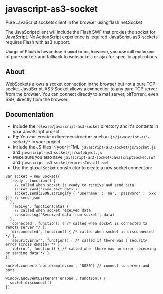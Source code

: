 # javascript-as3-socket

Pure JavaScript sockets client in the browser using flash.net.Socket

The JavaScript client will include the Flash SWF that proxies the socket for JavaScript. No ActionScript experience is required. 
JavaScript-as3-sockets requires Flash with as3 support. 

Usage of Flash is lower than it used to be, however, you can still make use of pure sockets and fallback to websockets or ajax for specific applications. 

About
-----

WebSockets allows a socket connection in the browser but not a pure TCP socket. 
JavaScript-AS3-Socket allows a connection to any pure TCP server from the browser. 
You can connect directly to a mail server, bitTorrent, even SSH, directly from the browser.

Documentation
-------------

* Include the `release/javascript-as3-socket` directory and it's contents in your JavaScript project.
* Eg: You can create a directory structure such as `js/javascript-as3-socket/*` in your project. 
* Include the JS files in your HTML. `javascript-as3-socket/js/Socket.js` and `javascript-as3-socket/js/swfobject.js` 
* Make sure you also have `javascript-as3-socket/JavascriptSocket.swf` and `javascript-as3-socket/expressInstall.swf`. 
* Use the global `Socket` constructor to create a new socket connection:

```
var socket = new Socket({
  'ready', function() {
    // called when socket is ready to receive and send data
    socket.send('some text data')
    socket.send(JSON.stringify({ 'username' : 'me', 'password' : 'xxx' })) // send json
  },
  'receive', function(data) {
    // called when socket received data
    console.log('Received data from socket', data)
  },
  'connected', function() { /* called when socket is connected to remote server */ },
  'disconnected', function() { /* called when socket is disconnected */ },
  'securityError', function() { /* called if there was a security error (cross domain) */ },
  'ioError', function() { /* called when there was an error receiving or sending data */ }
})

socket.connect('api.example.com', '8080') // connect to server and port 

window.addEventListener('unload', function() {
  socket.disconnect() 
})
```






